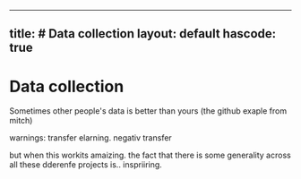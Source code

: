 

---
title: # Data collection
layout: default
hascode: true
---

# Data collection

Sometimes other people's data is better than yours (the github exaple from
mitch)

warnings:  transfer elarning. negativ transfer

but when this workits amaizing. the fact that there is some generality across all these dderenfe
projects is..
inspriiring.

````python
````
